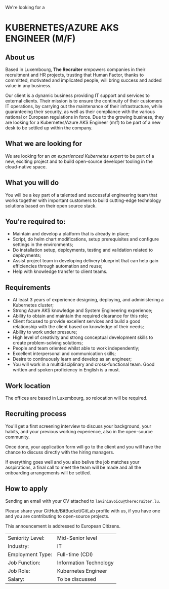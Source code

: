We're looking for a

# KUBERNETES/AZURE AKS ENGINEER (M/F)

## About us

Based in Luxembourg, **The Recruiter** empowers companies in their recruitment and HR projects, trusting that Human Factor, thanks to committed, motivated and implicated people, will bring success and added value in any business. 

Our client is a dynamic business providing IT support and services to external clients. Their mission is to ensure the continuity of their customers IT operations, by carrying out the maintenance of their infrastructure, while guaranteeing their security, as well as their compliance with the various national or European regulations in force. Due to the growing business, they are looking for a Kubernetes/Azure AKS Engineer (m/f) to be part of a new desk to be settled up within the company.


## What we are looking for

We are looking for an _an experienced Kubernetes expert_ to be part of a new, exciting project and to build open-source developer tooling in the cloud-native space.

## What you will do

You will be a key part of a talented and successful engineering team that works together with important customers to build cutting-edge technology solutions based on their open source stack.

## You're required to:

- Maintain and develop a platform that is already in place;
- Script, do helm chart modifications, setup prerequisites and configure settings in the environments;
- Do installation setup, deployments, testing and validation related to deployments;
- Assist project team in developing delivery blueprint that can help gain efficiencies through automation and reuse;
- Help with knowledge transfer to client teams.

## Requirements

- At least 3 years of experience designing, deploying, and administering a Kubernetes cluster;
- Strong Azure AKS knowledge and System Engineering experience;
- Ability to obtain and maintain the required clearance for this role;
- Client focused to provide excellent services and build a good relationship with the client based on knowledge of their needs;
- Ability to work under pressure;
- High level of creativity and strong conceptual development skills to create problem-solving solutions;
- People and team oriented whilst able to work independently;
- Excellent interpersonal and communication skills;
- Desire to continuously learn and develop as an engineer;
- You will work in a multidisciplinary and cross-functional team. Good written and spoken proficiency in English is a must.


## Work location

The offices are based in Luxembourg, so relocation will be required. 

## Recruiting process

You'll get a first screening interview to discuss your background, your habits, and your previous working experience, also in the open-source community.

Once done, your application form will go to the client and you will have the chance to discuss directly with the hiring managers. 

If everything goes well and you also belive the job matches your asspirations, a final call to meet the team will be made and all the onboarding arrangements will be settled.

## How to apply

Sending an email with your CV attached to `laviniavoicu@therecruiter.lu`.

Please share your GitHub/BitBucket/GitLab profile with us, if you have one and you are contributing to open-source projects.

This announcement is addressed to European Citizens. 

|                  |                              |
|------------------|------------------------------|
| Seniority Level: | Mid-Senior level             |
| Industry:        | IT                           |
| Employment Type: | Full-time (CDI)              |
| Job Function:    | Information Technology       |
| Job Role:        | Kubernetes Engineer          |
| Salary:          | To be discussed              |
